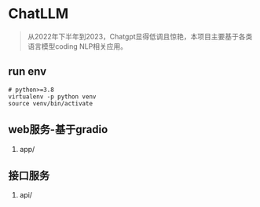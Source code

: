 # ChatLLM
> 从2022年下半年到2023，Chatgpt显得低调且惊艳，本项目主要基于各类语言模型coding NLP相关应用。
##  run env
```shell
# python>=3.8
virtualenv -p python venv
source venv/bin/activate

```
## web服务-基于gradio
1. app/

## 接口服务
1. api/